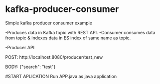 # kafka-producer-consumer
Simple kafka producer consumer example

-Produces data in Kafka topic with REST API.
-Consumer consumes data from topic & indexes data in ES index of same name as topic.

-Producer API

POST: http://localhost:8080/producer/test_new

BODY: {"search": "test"}

#START APLICATION
Run APP.java as java application


